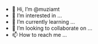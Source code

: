 - 👋 Hi, I’m @muziamt
- 👀 I’m interested in ...
- 🌱 I’m currently learning ...
- 💞️ I’m looking to collaborate on ...
- 📫 How to reach me ...

<!---
muziamt/muziamt is a ✨ special ✨ repository because its `README.md` (this file) appears on your GitHub profile.
You can click the Preview link to take a look at your changes.
--->
